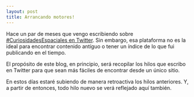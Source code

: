 ```yaml
---
layout: post
title: Arrancando motores!
---
```


Hace un par de meses que vengo escribiendo sobre [#CuriosidadesEspaciales en Twitter](https://twitter.com/guidodecaso). Sin embargo, esa plataforma no es la ideal para encontrar contenido antíguo o tener un índice de lo que fui publicando en el tiempo.

El propósito de este blog, en principio, será recopilar los hilos que escribo en Twitter para que sean más fáciles de encontrar desde un único sitio.

En estos días estaré subiendo de manera retroactiva los hilos anteriores. Y, a partir de entonces, todo hilo nuevo se verá reflejado aquí también.
    